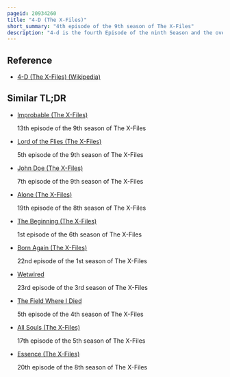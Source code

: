 ```yaml
---
pageid: 20934260
title: "4-D (The X-Files)"
short_summary: "4th episode of the 9th season of The X-Files"
description: "4-d is the fourth Episode of the ninth Season and the overall 186th Episode of the american Science Fiction Television Series the X-Files. The Episode first aired on Fox's Network in the united States on 9 December 2001. It was written by Steven Maeda and directed by Tony Wharmby. The Episode is a 'monster-of-the-week' Episode, a Stand-Alone Plot which is unconnected to the Mythology, or overarching fictional History, of the X-Files. The Episode earned a nielsen Rating of 5. 1 and was viewed by 5. 38 million households. It received mixed to positive Reviews from Television Critics."
---
```


## Reference

- [4-D (The X-Files) (Wikipedia)](https://en.wikipedia.org/?curid=20934260)

## Similar TL;DR

- [Improbable (The X-Files)](/tldr/en/improbable-the-x-files)

  13th episode of the 9th season of The X-Files

- [Lord of the Flies (The X-Files)](/tldr/en/lord-of-the-flies-the-x-files)

  5th episode of the 9th season of The X-Files

- [John Doe (The X-Files)](/tldr/en/john-doe-the-x-files)

  7th episode of the 9th season of The X-Files

- [Alone (The X-Files)](/tldr/en/alone-the-x-files)

  19th episode of the 8th season of The X-Files

- [The Beginning (The X-Files)](/tldr/en/the-beginning-the-x-files)

  1st episode of the 6th season of The X-Files

- [Born Again (The X-Files)](/tldr/en/born-again-the-x-files)

  22nd episode of the 1st season of The X-Files

- [Wetwired](/tldr/en/wetwired)

  23rd episode of the 3rd season of The X-Files

- [The Field Where I Died](/tldr/en/the-field-where-i-died)

  5th episode of the 4th season of The X-Files

- [All Souls (The X-Files)](/tldr/en/all-souls-the-x-files)

  17th episode of the 5th season of The X-Files

- [Essence (The X-Files)](/tldr/en/essence-the-x-files)

  20th episode of the 8th season of The X-Files
